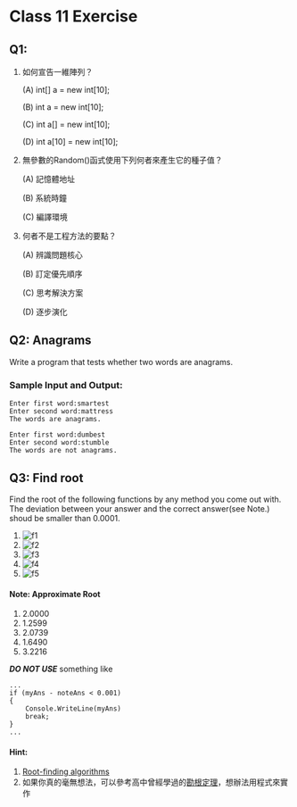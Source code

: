 # Class 11 Exercise

## **Q1:**

1. 如何宣告一維陣列？

   (A)  int[] a = new int[10];
   
   (B)  int a = new int[10];
   
   (C)  int a[] = new int[10];
   
   (D)  int a[10] = new int[10];
   
   
   
2. 無參數的Random()函式使用下列何者來產生它的種子值？

   (A)  記憶體地址

   (B)  系統時鐘

   (C)  編譯環境

   

3. 何者不是工程方法的要點？

   (A) 辨識問題核心

   (B) 訂定優先順序

   (C) 思考解決方案

   (D) 逐步演化

## **Q2: Anagrams**

Write a program that tests whether two words are anagrams.

### Sample Input and Output: ###
```
Enter first word:smartest
Enter second word:mattress
The words are anagrams.
```

```
Enter first word:dumbest
Enter second word:stumble
The words are not anagrams.
```

## **Q3: Find root**

Find the root of the following functions by any method you come out with. \
The deviation between your answer and the correct answer(see Note.) shoud be smaller than 0.0001.

1. ![f1](https://imgur.com/nqOzZtK.jpg)
2. ![f2](https://imgur.com/Y6iRVG1.jpg)
3. ![f3](https://imgur.com/7SwhMqQ.jpg)
4. ![f4](https://imgur.com/cgfVGv9.jpg)
5. ![f5](https://imgur.com/DOKLFDf.jpg)

#### Note: Approximate Root
1.  2.0000
2.  1.2599
3.  2.0739
4.  1.6490
5.  3.2216

***DO NOT USE*** something like 
```
...
if (myAns - noteAns < 0.001)
{
    Console.WriteLine(myAns)
    break;
}
...
```

#### Hint:
1. [Root-finding algorithms](https://en.wikipedia.org/wiki/Root-finding_algorithms)
2. 如果你真的毫無想法，可以參考高中曾經學過的[勘根定理](http://web.ntnu.edu.tw/~algo/RootFinding.html)，想辦法用程式來實作
